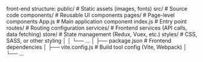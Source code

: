 front-end structure:
public/      # Static assets (images, fonts)
src/         # Source code
  components/  # Reusable UI components
  pages/       # Page-level components
  App.js       # Main application component
  index.js     # Entry point
  routes/      # Routing configuration
  services/    # Frontend services (API calls, data fetching)
  store/       # State management (Redux, Vuex, etc.)
  styles/      # CSS, SASS, or other styling
│   │   └── ...
│   ├── package.json   # Frontend dependencies
│   ├── vite.config.js # Build tool config (Vite, Webpack)
│   └── ...
